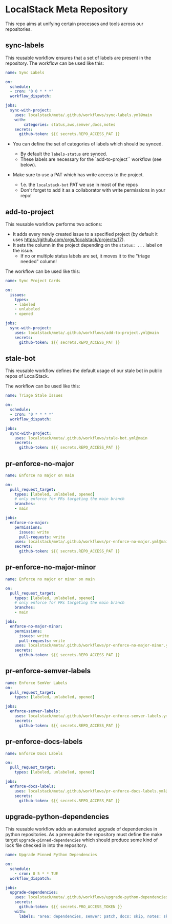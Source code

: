 # LocalStack Meta Repository

This repo aims at unifying certain processes and tools across our repositories.

## sync-labels
This reusable workflow ensures that a set of labels are present in the repository.
The workflow can be used like this:
```yaml
name: Sync Labels

on:
  schedule:
  - cron: "0 0 * * *"
  workflow_dispatch:

jobs:
  sync-with-project:
    uses: localstack/meta/.github/workflows/sync-labels.yml@main
    with:
        categories: status,aws,semver,docs,notes
    secrets:
      github-token: ${{ secrets.REPO_ACCESS_PAT }}
```

- You can define the set of categories of labels which should be synced.
  - By default the `labels-status` are synced.
  - These labels are necessary for the `add-to-project`` workflow (see below).

- Make sure to use a PAT which has write access to the project.
  - f.e. the `localstack-bot` PAT we use in most of the repos
  - Don't forget to add it as a collaborator with write permissions in your repo!

## add-to-project
This reusable workflow performs two actions:
- It adds every newly created issue to a specified project (by default it uses https://github.com/orgs/localstack/projects/17).
- It sets the column in the project depending on the `status: ...` label on the issue.
  - If no or multiple status labels are set, it moves it to the "triage needed" column!

The workflow can be used like this:
```yaml
name: Sync Project Cards

on:
  issues:
    types:
    - labeled
    - unlabeled
    - opened

jobs:
  sync-with-project:
    uses: localstack/meta/.github/workflows/add-to-project.yml@main
    secrets:
      github-token: ${{ secrets.REPO_ACCESS_PAT }}
```

## stale-bot
This reusable workflow defines the default usage of our stale bot in public repos of LocalStack.

The workflow can be used like this:
```yaml
name: Triage Stale Issues

on:
  schedule:
  - cron: "0 * * * *"
  workflow_dispatch:

jobs:
  sync-with-project:
    uses: localstack/meta/.github/workflows/stale-bot.yml@main
    secrets:
      github-token: ${{ secrets.REPO_ACCESS_PAT }}
```

## pr-enforce-no-major
```yaml
name: Enforce no major on main

on:
  pull_request_target:
    types: [labeled, unlabeled, opened]
    # only enforce for PRs targeting the main branch
    branches:
    - main

jobs:
  enforce-no-major:
    permissions:
      issues: write
      pull-requests: write
    uses: localstack/meta/.github/workflows/pr-enforce-no-major.yml@main
    secrets:
      github-token: ${{ secrets.REPO_ACCESS_PAT }}
```

## pr-enforce-no-major-minor
```yaml
name: Enforce no major or minor on main

on:
  pull_request_target:
    types: [labeled, unlabeled, opened]
    # only enforce for PRs targeting the main branch
    branches:
    - main

jobs:
  enforce-no-major-minor:
    permissions:
      issues: write
      pull-requests: write
    uses: localstack/meta/.github/workflows/pr-enforce-no-major-minor.yml@main
    secrets:
      github-token: ${{ secrets.REPO_ACCESS_PAT }}
```

## pr-enforce-semver-labels
```yaml
name: Enforce SemVer Labels
on:
  pull_request_target:
    types: [labeled, unlabeled, opened]

jobs:
  enforce-semver-labels:
    uses: localstack/meta/.github/workflows/pr-enforce-semver-labels.yml@main
    secrets:
      github-token: ${{ secrets.REPO_ACCESS_PAT }}
```

## pr-enforce-docs-labels
```yaml
name: Enforce Docs Labels

on:
  pull_request_target:
    types: [labeled, unlabeled, opened]

jobs:
  enforce-docs-labels:
    uses: localstack/meta/.github/workflows/pr-enforce-docs-labels.yml@main
    secrets:
      github-token: ${{ secrets.REPO_ACCESS_PAT }}
```

## upgrade-python-dependencies

This reusable workflow adds an automated upgrade of dependencies in python repositories.
As a prerequisite the repository must define the make target `upgrade-pinned-dependencies` which should produce some kind of lock file checked in into the repository.

```yaml
name: Upgrade Pinned Python Dependencies

on:
  schedule:
    - cron: 0 5 * * TUE
  workflow_dispatch:

jobs:
  upgrade-dependencies:
    uses: localstack/meta/.github/workflows/upgrade-python-dependencies.yml@main
    secrets:
      github-token: ${{ secrets.PRO_ACCESS_TOKEN }}
    with:
      labels: "area: dependencies, semver: patch, docs: skip, notes: skip"
```
